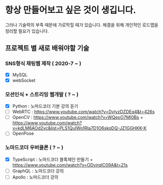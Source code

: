 # 항상 만들어보고 싶은 것이 생깁니다. 

그러나 기술력의 부족 때문에 가로막힐 때가 있습니다.
해결을 위해 개인적인 로드맵을 정리할 필요가 있습니다.

## 프로젝트 별 새로 배워야할 기술

### SNS형식 채팅웹 제작 ( 2020-7 ~ )

- [x] MySQL
- [x] webSocket

### 모션인식 + 스트리밍 웹개발 ( ? ~ )

- [x] Python : 노마드코더 기본 강의 듣기
- [ ] WebRTC : https://www.youtube.com/watch?v=DvlyzDZDEq4&t=426s
- [ ] OpenCV : https://www.youtube.com/watch?v=WQeoO7MI0Bs + https://www.youtube.com/watch?v=kdLM6AOd2vc&list=PLS1QulWo1RIa7D1O6skqDQ-JZ1GGHKK-K
- [ ] OpenPose

### 노마드코더 우버클론 ( ? ~ )

- [x] TypeScript : 노마드코더 블록체인 만들기 + https://www.youtube.com/watch?v=ODvirqIC09A&t=21s
- [ ] GraphQL : 노마드코더 강의
- [ ] Apollo : 노마드코더 강의
